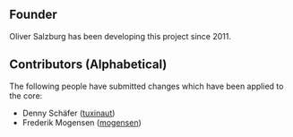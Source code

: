 ## Founder

Oliver Salzburg has been developing this project since 2011.

## Contributors (Alphabetical)

The following people have submitted changes which have been applied to the core:

- Denny Schäfer ([tuxinaut](https://github.com/tuxinaut))
- Frederik Mogensen ([mogensen](https://github.com/mogensen))
